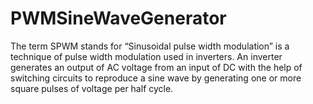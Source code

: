 # PWMSineWaveGenerator
 The term SPWM stands for “Sinusoidal pulse width modulation” is a technique of pulse width modulation used in inverters. An inverter generates an output of AC voltage from an input of DC with the help of switching circuits to reproduce a sine wave by generating one or more square pulses of voltage per half cycle. 
